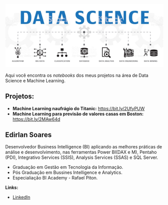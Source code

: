 <p align="center">
  <img src="banner.jpg" >
</p>

Aqui você encontra os *notebooks* dos meus projetos na área de Data Science e Machine Learning.

## Projetos:

* **Machine Learning naufrágio do Titanic:** https://bit.ly/2UfyPUW
* **Machine Learning para previsão de valores casas em Boston:** https://bit.ly/2MAw64d






## Edirlan Soares
Desenvolvedor Business Intelligence (BI) aplicando as melhores práticas de análise e desenvolvimento, nas ferramentas Power BI(DAX e M), Pentaho (PDI), Integrativo Services (SSIS), Analysis Services (SSAS) e SQL Server. 

* Graduação em Gestão em Tecnologia da Informação.
* Pós Graduação em Bussines Intelligence e Analytics.
* Especialiação BI Academy - Rafael Piton.

**Links:**
* [LinkedIn](https://www.linkedin.com/in/edirlansoares/)

